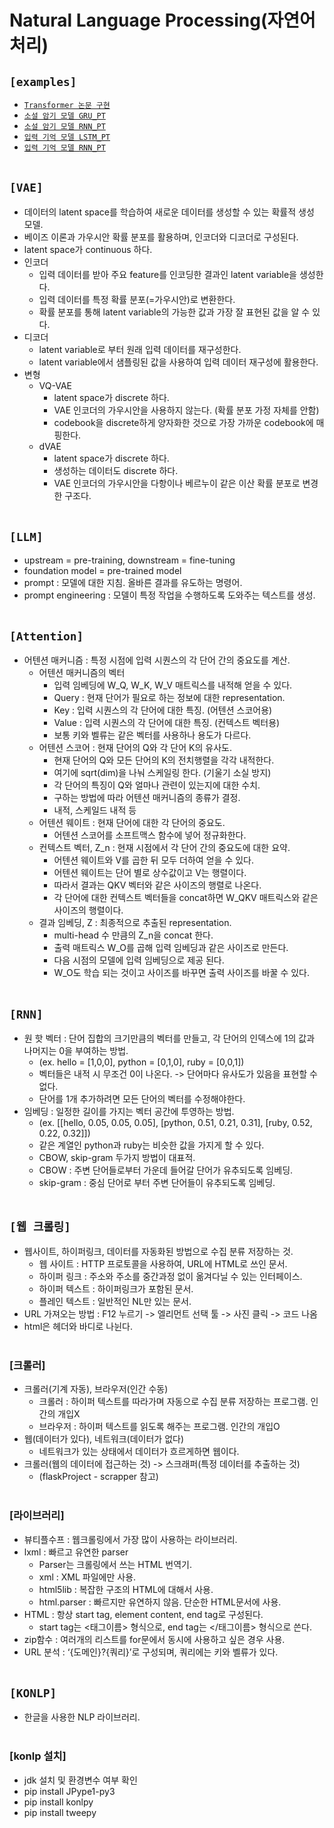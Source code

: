 # Natural Language Processing(자연어 처리)

## `[examples]`
* [`Transformer 논문 구현`](https://github.com/HiMyNameIsDavidKim/ML_Example/blob/main/NLP/transformer_paper.py)
* [`소설 암기 모델 GRU_PT`](https://github.com/HiMyNameIsDavidKim/ML_Example/blob/main/NLP/shakespeare_gru.py)
* [`소설 암기 모델 RNN_PT`](https://github.com/HiMyNameIsDavidKim/ML_Example/blob/main/NLP/shakespeare_rnn.py)
* [`입력 기억 모델 LSTM_PT`](https://github.com/HiMyNameIsDavidKim/ML_Example/blob/main/NLP/remember_lstm.py)
* [`입력 기억 모델 RNN_PT`](https://github.com/HiMyNameIsDavidKim/ML_Example/blob/main/NLP/remember_rnn.py)
<br><br>



## `[VAE]`
* 데이터의 latent space를 학습하여 새로운 데이터를 생성할 수 있는 확률적 생성 모델.
* 베이즈 이론과 가우시안 확률 분포를 활용하며, 인코더와 디코더로 구성된다.
* latent space가 continuous 하다.
* 인코더
    * 입력 데이터를 받아 주요 feature를 인코딩한 결과인 latent variable을 생성한다.
    * 입력 데이터를 특정 확률 분포(=가우시안)로 변환한다.
    * 확률 분포를 통해 latent variable의 가능한 값과 가장 잘 표현된 값을 알 수 있다.
* 디코더
    * latent variable로 부터 원래 입력 데이터를 재구성한다.
    * latent variable에서 샘플링된 값을 사용하여 입력 데이터 재구성에 활용한다.
* 변형
    * VQ-VAE
        * latent space가 discrete 하다.
        * VAE 인코더의 가우시안을 사용하지 않는다. (확률 분포 가정 자체를 안함)
        * codebook을 discrete하게 양자화한 것으로 가장 가까운 codebook에 매핑한다.
    * dVAE
        * latent space가 discrete 하다.
        * 생성하는 데이터도 discrete 하다.
        * VAE 인코더의 가우시안을 다항이나 베르누이 같은 이산 확률 분포로 변경한 구조다.
<br><br>



## `[LLM]`
* upstream = pre-training, downstream = fine-tuning
* foundation model = pre-trained model
* prompt : 모델에 대한 지침. 올바른 결과를 유도하는 명령어.
* prompt engineering : 모델이 특정 작업을 수행하도록 도와주는 텍스트를 생성.
<br><br>



## `[Attention]`
* 어텐션 매커니즘 : 특정 시점에 입력 시퀀스의 각 단어 간의 중요도를 계산.
    * 어텐션 매커니즘의 벡터
        * 입력 임베딩에 W_Q, W_K, W_V 매트릭스를 내적해 얻을 수 있다.
        * Query : 현재 단어가 필요로 하는 정보에 대한 representation.
        * Key : 입력 시퀀스의 각 단어에 대한 특징. (어텐션 스코어용)
        * Value : 입력 시퀀스의 각 단어에 대한 특징. (컨텍스트 벡터용)
        * 보통 키와 벨류는 같은 벡터를 사용하나 용도가 다르다.
    * 어텐션 스코어 : 현재 단어의 Q와 각 단어 K의 유사도.
        * 현재 단어의 Q와 모든 단어의 K의 전치행렬을 각각 내적한다.
        * 여기에 sqrt(dim)을 나눠 스케일링 한다. (기울기 소실 방지)
        * 각 단어의 특징이 Q와 얼마나 관련이 있는지에 대한 수치.
        * 구하는 방법에 따라 어텐션 매커니즘의 종류가 결정.
        * 내적, 스케일드 내적 등
    * 어텐션 웨이트 : 현재 단어에 대한 각 단어의 중요도.
        * 어텐션 스코어를 소프트맥스 함수에 넣어 정규화한다.
    * 컨텍스트 벡터, Z_n : 현재 시점에서 각 단어 간의 중요도에 대한 요약.
        * 어텐션 웨이트와 V를 곱한 뒤 모두 더하여 얻을 수 있다.
        * 어텐션 웨이트는 단어 별로 상수값이고 V는 행렬이다.
        * 따라서 결과는 QKV 벡터와 같은 사이즈의 행렬로 나온다.
        * 각 단어에 대한 컨텍스트 벡터들을 concat하면 W_QKV 매트릭스와 같은 사이즈의 행렬이다.
    * 결과 임베딩, Z : 최종적으로 추출된 representation.
        * multi-head 수 만큼의 Z_n을 concat 한다.
        * 출력 매트릭스 W_O를 곱해 입력 임베딩과 같은 사이즈로 만든다.
        * 다음 시점의 모델에 입력 임베딩으로 제공 된다.
        * W_O도 학습 되는 것이고 사이즈를 바꾸면 출력 사이즈를 바꿀 수 있다.
<br><br>



## `[RNN]`
* 원 핫 벡터 : 단어 집합의 크기만큼의 벡터를 만들고, 각 단어의 인덱스에 1의 값과 나머지는 0을 부여하는 방법.
    * (ex. hello = [1,0,0], python = [0,1,0], ruby = [0,0,1])
    * 벡터들은 내적 시 무조건 0이 나온다. -> 단어마다 유사도가 있음을 표현할 수 없다.
    * 단어를 1개 추가하려면 모든 단어의 벡터를 수정해야한다.
* 임베딩 : 일정한 길이를 가지는 벡터 공간에 투영하는 방법.
    * (ex. [[hello, 0.05, 0.05, 0.05], [python, 0.51, 0.21, 0.31], [ruby, 0.52, 0.22, 0.32]])
    * 같은 계열인 python과 ruby는 비슷한 값을 가지게 할 수 있다.
    * CBOW, skip-gram 두가지 방법이 대표적.
    * CBOW : 주변 단어들로부터 가운데 들어갈 단어가 유추되도록 임베딩.
    * skip-gram : 중심 단어로 부터 주변 단어들이 유추되도록 임베딩.
<br><br>



## `[웹 크롤링]`
* 웹사이트, 하이퍼링크, 데이터를 자동화된 방법으로 수집 분류 저장하는 것.
    * 웹 사이트 : HTTP 프로토콜을 사용하여, URL에 HTML로 쓰인 문서.
    * 하이퍼 링크 : 주소와 주소를 중간과정 없이 옮겨다닐 수 있는 인터페이스.
    * 하이퍼 텍스트 : 하이퍼링크가 포함된 문서.
    * 플레인 텍스트 : 일반적인 NL만 있는 문서.
* URL 가져오는 방법 : F12 누르기 -> 엘리먼트 선택 툴 -> 사진 클릭 -> 코드 나옴
* html은 헤더와 바디로 나뉜다.
<br><br>

### [크롤러]
* 크롤러(기계 자동), 브라우저(인간 수동)
    * 크롤러 : 하이퍼 텍스트를 따라가며 자동으로 수집 분류 저장하는 프로그램. 인간의 개입X
    * 브라우저 : 하이퍼 텍스트를 읽도록 해주는 프로그램. 인간의 개입O
* 웹(데이터가 있다), 네트워크(데이터가 없다)
    * 네트워크가 있는 상태에서 데이터가 흐르게하면 웹이다.
* 크롤러(웹의 데이터에 접근하는 것) -> 스크래퍼(특정 데이터를 추출하는 것)
    * (flaskProject - scrapper 참고)
    <br><br>

### [라이브러리]
* 뷰티플수프 : 웹크롤링에서 가장 많이 사용하는 라이브러리.
* lxml : 빠르고 유연한 parser
    * Parser는 크롤링에서 쓰는 HTML 번역기.
    * xml : XML 파일에만 사용.
    * html5lib : 복잡한 구조의 HTML에 대해서 사용.
    * html.parser : 빠르지만 유연하지 않음. 단순한 HTML문서에 사용.
* HTML : 항상 start tag, element content, end tag로 구성된다.
    * start tag는 <태그이름> 형식으로, end tag는 </태그이름> 형식으로 쓴다.
* zip함수 : 여러개의 리스트를 for문에서 동시에 사용하고 싶은 경우 사용.
* URL 분석 : ‘{도메인}?{쿼리}’로 구성되며, 쿼리에는 키와 벨류가 있다.
<br><br>



## `[KONLP]`
* 한글을 사용한 NLP 라이브러리.
<br><br>



### [konlp 설치]
* jdk 설치 및 환경변수 여부 확인
* pip install JPype1-py3
* pip install konlpy
* pip install tweepy
<br><br>